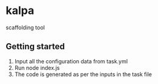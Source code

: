 # kalpa
scaffolding tool 

## Getting started
1. Input all the configuration data from task.yml
2. Run node index.js
3. The code is generated as per the inputs in the task file

